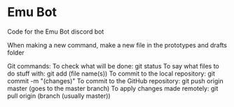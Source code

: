 # Emu Bot
Code for the Emu Bot discord bot

When making a new command, make a new file in the prototypes and drafts folder

Git commands:
To check what will be done: git status
To say what files to do stuff with: git add (file name(s))
To commit to the local repository: git commit -m "(changes)"
To commit to the GitHub repository: git push origin master (goes to the master branch)
To apply changes made remotely: git pull origin (branch (usually master))
